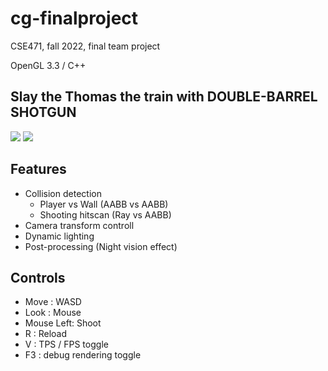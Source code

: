 # cg-finalproject
CSE471, fall 2022, final team project

OpenGL 3.3 / C++

## Slay the Thomas the train with DOUBLE-BARREL SHOTGUN
![](https://user-images.githubusercontent.com/83103105/205686409-966d899d-ca02-49e8-a351-ce4409d1f7ac.png)
![](https://user-images.githubusercontent.com/83103105/205910179-9765431d-0f4d-42e0-af6f-4e14edfe025c.png)

## Features
- Collision detection
  * Player vs Wall (AABB vs AABB)
  * Shooting hitscan (Ray vs AABB)
- Camera transform controll
- Dynamic lighting
- Post-processing (Night vision effect)



## Controls
- Move : WASD
- Look : Mouse
- Mouse Left: Shoot
- R : Reload
- V : TPS / FPS toggle
- F3 : debug rendering toggle
